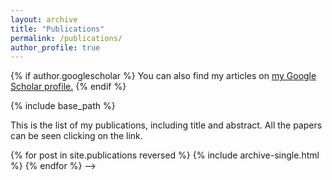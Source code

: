```yaml
---
layout: archive
title: "Publications"
permalink: /publications/
author_profile: true
---
```


{% if author.googlescholar %}
  You can also find my articles on <u><a href="{{author.googlescholar}}">my Google Scholar profile</a>.</u>
{% endif %}

{% include base_path %}


This is the list of my publications, including title and abstract. All the papers can be seen clicking on the link.
 
{% for post in site.publications reversed %}
  {% include archive-single.html %}
{% endfor %}
-->
